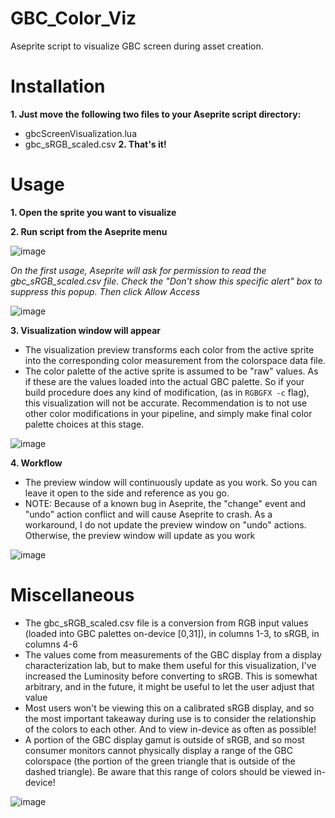 # GBC_Color_Viz
Aseprite script to visualize GBC screen during asset creation.
# Installation
**1. Just move the following two files to your Aseprite script directory:**
 - gbcScreenVisualization.lua
 - gbc_sRGB_scaled.csv
**2. That's it!**

# Usage
**1. Open the sprite you want to visualize**

**2. Run script from the Aseprite menu**
   
![image](https://github.com/user-attachments/assets/fd89f3bf-2fe1-4c78-8afd-3e8575941bf7)

*On the first usage, Aseprite will ask for permission to read the gbc_sRGB_scaled.csv file. Check the "Don't show this specific alert" box to suppress this popup. Then click Allow Access*

![image](https://github.com/user-attachments/assets/b68619be-8e42-4711-bdcd-72cbb918be39)

**3. Visualization window will appear**
- The visualization preview transforms each color from the active sprite into the corresponding color measurement from the colorspace data file.
- The color palette of the active sprite is assumed to be "raw" values. As if these are the values loaded into the actual GBC palette. So if your build procedure does any kind of modification, (as in `RGBGFX -c` flag), this visualization will not be accurate. Recommendation is to not use other color modifications in your pipeline, and simply make final color palette choices at this stage.

![image](https://github.com/user-attachments/assets/9cc685c6-b9fa-44c4-94ff-044eed262609)

**4. Workflow**
- The preview window will continuously update as you work. So you can leave it open to the side and reference as you go.
- NOTE: Because of a known bug in Aseprite, the "change" event and "undo" action conflict and will cause Aseprite to crash. As a workaround, I do not update the preview window on "undo" actions. Otherwise, the preview window will update as you work

![image](https://github.com/user-attachments/assets/b50b5084-45e3-41e2-938a-f332a5f49d79)


# Miscellaneous 
- The gbc_sRGB_scaled.csv file is a conversion from RGB input values (loaded into GBC palettes on-device [0,31]), in columns 1-3, to sRGB, in columns 4-6
- The values come from measurements of the GBC display from a display characterization lab, but to make them useful for this visualization, I've increased the Luminosity before converting to sRGB. This is somewhat arbitrary, and in the future, it might be useful to let the user adjust that value
- Most users won't be viewing this on a calibrated sRGB display, and so the most important takeaway during use is to consider the relationship of the colors to each other. And to view in-device as often as possible!
- A portion of the GBC display gamut is outside of sRGB, and so most consumer monitors cannot physically display a range of the GBC colorspace (the portion of the green triangle that is outside of the dashed triangle). Be aware that this range of colors should be viewed in-device!

  
![image](https://github.com/user-attachments/assets/afde2477-3bcd-40ce-bea4-8769df286585)
